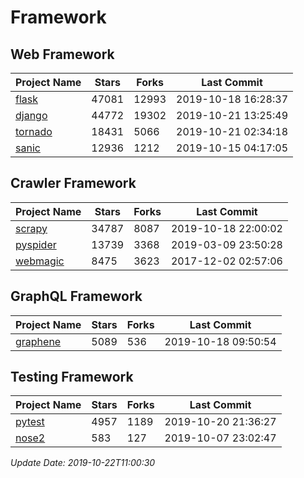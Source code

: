 # Framework

## Web Framework

| Project Name | Stars | Forks | Last Commit |
| ------------ | ----- | ----- | ----------- |
| [flask](https://github.com/pallets/flask) | 47081 | 12993 | 2019-10-18 16:28:37 |
| [django](https://github.com/django/django) | 44772 | 19302 | 2019-10-21 13:25:49 |
| [tornado](https://github.com/tornadoweb/tornado) | 18431 | 5066 | 2019-10-21 02:34:18 |
| [sanic](https://github.com/huge-success/sanic) | 12936 | 1212 | 2019-10-15 04:17:05 |

## Crawler Framework

| Project Name | Stars | Forks | Last Commit |
| ------------ | ----- | ----- | ----------- |
| [scrapy](https://github.com/scrapy/scrapy) | 34787 | 8087 | 2019-10-18 22:00:02 |
| [pyspider](https://github.com/binux/pyspider) | 13739 | 3368 | 2019-03-09 23:50:28 |
| [webmagic](https://github.com/code4craft/webmagic) | 8475 | 3623 | 2017-12-02 02:57:06 |

## GraphQL Framework

| Project Name | Stars | Forks | Last Commit |
| ------------ | ----- | ----- | ----------- |
| [graphene](https://github.com/graphql-python/graphene) | 5089 | 536 | 2019-10-18 09:50:54 |

## Testing Framework

| Project Name | Stars | Forks | Last Commit |
| ------------ | ----- | ----- | ----------- |
| [pytest](https://github.com/pytest-dev/pytest) | 4957 | 1189 | 2019-10-20 21:36:27 |
| [nose2](https://github.com/nose-devs/nose2) | 583 | 127 | 2019-10-07 23:02:47 |

*Update Date: 2019-10-22T11:00:30*